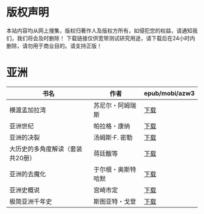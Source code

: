 # 版权声明

本站内容均从网上搜集，版权归著作人及版权方所有，如侵犯您的权益，请通知我们，我们将会及时删除！ 下载链接仅供宽带测试研究用途，请下载后在24小时内删除，请勿用于商业目的。请支持正版！

# 亚洲

| 书名 | 作者 | epub/mobi/azw3 |
| --- | --- | --- |
| 横渡孟加拉湾 | 苏尼尔・阿姆瑞斯 | [下载](https://url89.ctfile.com/f/31084289-1375513060-c0b1a2?p=8866) |
| 亚洲世纪 | 帕拉格・康纳 | [下载](https://url89.ctfile.com/f/31084289-1357053061-2c7502?p=8866) |
| 亚洲的决裂 | 汤姆斯·F. 密勒 | [下载](https://url89.ctfile.com/f/31084289-1357053046-3ebf6e?p=8866) |
| 大历史的多角度解读（套装共20册） | 蒋廷黻等 | [下载](https://url89.ctfile.com/f/31084289-1357049002-a31a23?p=8866) |
| 亚洲的去魔化 | 于尔根・奥斯特哈默 | [下载](https://url89.ctfile.com/f/31084289-1357034494-31fe47?p=8866) |
| 亚洲史概说 | 宫崎市定 | [下载](https://url89.ctfile.com/f/31084289-1357019314-bb4568?p=8866) |
| 极简亚洲千年史 | 斯图亚特・戈登 | [下载](https://url89.ctfile.com/f/31084289-1357008547-7528e7?p=8866) |

